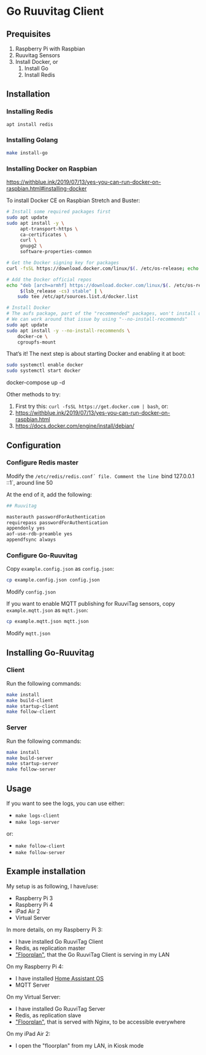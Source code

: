 # Go Ruuvitag Client


## Prequisites

1. Raspberry Pi with Raspbian
2. Ruuvitag Sensors
3. Install Docker, or
    1. Install Go
    2. Install Redis


## Installation

### Installing Redis

```sh
apt install redis
```

### Installing Golang

```sh
make install-go
```

### Installing Docker on Raspbian

https://withblue.ink/2019/07/13/yes-you-can-run-docker-on-raspbian.html#installing-docker

To install Docker CE on Raspbian Stretch and Buster:

```sh
# Install some required packages first
sudo apt update
sudo apt install -y \
     apt-transport-https \
     ca-certificates \
     curl \
     gnupg2 \
     software-properties-common

# Get the Docker signing key for packages
curl -fsSL https://download.docker.com/linux/$(. /etc/os-release; echo "$ID")/gpg | sudo apt-key add -

# Add the Docker official repos
echo "deb [arch=armhf] https://download.docker.com/linux/$(. /etc/os-release; echo "$ID") \
     $(lsb_release -cs) stable" | \
    sudo tee /etc/apt/sources.list.d/docker.list

# Install Docker
# The aufs package, part of the "recommended" packages, won't install on Buster just yet, because of missing pre-compiled kernel modules.
# We can work around that issue by using "--no-install-recommends"
sudo apt update
sudo apt install -y --no-install-recommends \
    docker-ce \
    cgroupfs-mount
```

That’s it! The next step is about starting Docker and enabling it at boot:

```sh
sudo systemctl enable docker
sudo systemctl start docker
```

docker-compose up -d

Other methods to try:
1. First try this: `curl -fsSL https://get.docker.com | bash`, or:
2. https://withblue.ink/2019/07/13/yes-you-can-run-docker-on-raspbian.html
3. https://docs.docker.com/engine/install/debian/


## Configuration

### Configure Redis master

Modify the `/etc/redis/redis.conf´ file.
Comment the line `bind 127.0.0.1 ::1`, around line 50

At the end of it, add the following:
```sh
## Ruuvitag

masterauth passwordForAuthentication
requirepass passwordForAuthentication
appendonly yes
aof-use-rdb-preamble yes
appendfsync always
```

### Configure Go-Ruuvitag

Copy `example.config.json` as `config.json`:
```sh
cp example.config.json config.json
```
Modify `config.json`


If you want to enable MQTT publishing for RuuviTag sensors, copy `example.mqtt.json` as `mqtt.json`:
```sh
cp example.mqtt.json mqtt.json
```
Modify `mqtt.json`

## Installing Go-Ruuvitag

### Client

Run the following commands:
```sh
make install
make build-client
make startup-client
make follow-client
```

### Server

Run the following commands:
```sh
make install
make build-server
make startup-server
make follow-server
```


## Usage

If you want to see the logs, you can use either:
- `make logs-client`
- `make logs-server`

or:
- `make follow-client`
- `make follow-server`


## Example installation

My setup is as following, I have/use:
- Raspberry Pi 3
- Raspberry Pi 4
- iPad Air 2
- Virtual Server

In more details, on my Raspberry Pi 3:
- I have installed Go RuuviTag Client
- Redis, as replication master
- ["Floorplan"](https://gitlab.com/kirbo/floorplan), that the Go RuuviTag Client is serving in my LAN

On my Raspberry Pi 4:
- I have installed [Home Assistant OS](https://www.home-assistant.io/hassio/)
- MQTT Server

On my Virtual Server:
- I have installed Go RuuviTag Server
- Redis, as replication slave
- ["Floorplan"](https://gitlab.com/kirbo/floorplan), that is served with Nginx, to be accessible everywhere

On my iPad Air 2:
- I open the "floorplan" from my LAN, in Kiosk mode
